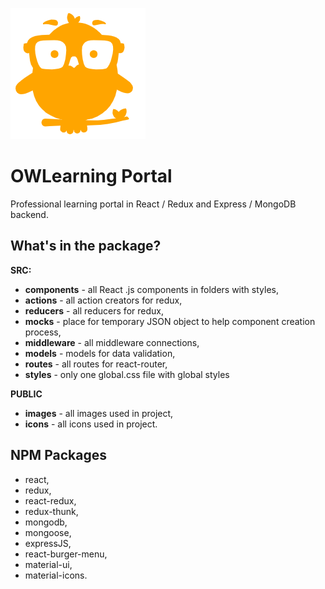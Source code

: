 ![OWLearning Portal](https://github.com/TuneLord/OWL_LearningPortal/blob/master/packages/public/images/owl.PNG)
# OWLearning Portal
Professional learning portal in React / Redux and Express / MongoDB backend.

## What's in the package?

**SRC:**
* **components** - all React .js components in folders with styles,
* **actions** - all action creators for redux,
* **reducers** - all reducers for redux,
* **mocks** - place for temporary JSON object to help component creation process,
* **middleware** - all middleware connections,
* **models** - models for data validation,
* **routes** - all routes for react-router,
* **styles** - only one global.css file with global styles

**PUBLIC**
* **images** - all images used in project,
* **icons** - all icons used in project.

## NPM Packages
* react,
* redux,
* react-redux,
* redux-thunk,
* mongodb,
* mongoose,
* expressJS,
* react-burger-menu,
* material-ui,
* material-icons.
